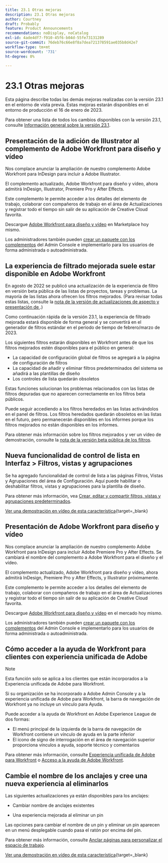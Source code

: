 ```yaml
---
title: 23.1 Otras mejoras
description: 23.1 Otras mejoras
author: Courtney
draft: Probably
feature: Product Announcements
recommendations: noDisplay, noCatalog
exl-id: 4ade4df7-f910-45f6-b04d-55fe73131289
source-git-commit: 76deb76c66e8f8a7dea721378591ae035b8d42e7
workflow-type: tm+mt
source-wordcount: '731'
ht-degree: 0%

---
```


# 23.1 Otras mejoras

Esta página describe todas las demás mejoras realizadas con la versión 23.1 en el entorno de vista previa. Estas mejoras estarán disponibles en el entorno de producción el 16 de enero de 2023.

Para obtener una lista de todos los cambios disponibles con la versión 23.1, consulte [Información general sobre la versión 23.1](/help/quicksilver/product-announcements/product-releases/23.1-release-activity/23-1-release-overview.md).

## Presentación de la adición de Illustrator al complemento de Adobe Workfront para diseño y vídeo

Nos complace anunciar la ampliación de nuestro complemento Adobe Workfront para InDesign para incluir a Adobe Illustrator.

El complemento actualizado, Adobe Workfront para diseño y vídeo, ahora admitirá InDesign, Illustrator, Premiere Pro y After Effects.

Este complemento le permite acceder a los detalles del elemento de trabajo, colaborar con compañeros de trabajo en el área de Actualizaciones y registrar todo el tiempo sin salir de su aplicación de Creative Cloud favorita.

Descargue [Adobe Workfront para diseño y vídeo](https://exchange.adobe.com/apps/cc/108938/adobe-workfront-for-design-and-video) en Marketplace hoy mismo.

Los administradores también pueden [crear un paquete con los complementos](https://helpx.adobe.com/in/enterprise/using/manage-extensions.html) del Admin Console e implementarlo para los usuarios de forma administrada o autoadministrada.

## La experiencia de filtrado mejorada suele estar disponible en Adobe Workfront

En agosto de 2022 se publicó una actualización de la experiencia de filtro en versión beta pública de las listas de proyectos, tareas y problemas. La mayoría de las listas ahora ofrecen los filtros mejorados. (Para revisar todas estas listas, consulte la [nota de la versión de actualizaciones de aspecto y presentación de &#x200B;](/help/quicksilver/product-announcements/product-releases/23.1-release-activity/23-1-look-and-feel-updates.md).)

Como continuación rápida de la versión 23.1, la experiencia de filtrado mejorada estará disponible de forma general y se convertirá en el generador de filtros estándar en el periodo de tiempo de febrero/marzo de 2023.

Los siguientes filtros estarán disponibles en Workfront antes de que los filtros mejorados estén disponibles para el público en general:

* La capacidad de configuración global de filtros se agregará a la página de configuración de filtros
* La capacidad de añadir y eliminar filtros predeterminados del sistema se añadirá a las plantillas de diseño
* Los controles de lista quedarán obsoletos

Estas funciones solucionan los problemas relacionados con las listas de filtros depuradas que no aparecen correctamente en los filtros beta públicos.

Puede seguir accediendo a los filtros heredados en las listas activándolos en el panel de filtros. Los filtros heredados quedarán obsoletos en las listas en el futuro, pero permanecerán disponibles en los informes porque los filtros mejorados no están disponibles en los informes.

Para obtener más información sobre los filtros mejorados y ver un vídeo de demostración, consulte la [nota de la versión beta pública de los filtros](/help/quicksilver/product-announcements/product-releases/22.4-release-activity/22-4-project-enhancements.md).

## Nueva funcionalidad de control de lista en Interfaz > Filtros, vistas y agrupaciones

Se ha agregado funcionalidad de control de lista a las páginas Filtros, Vistas y Agrupaciones del área de Configuración. Aquí puede habilitar o deshabilitar filtros, vistas y agrupaciones para la plantilla de diseño.

Para obtener más información, vea [Crear, editar y compartir filtros, vistas y agrupaciones predeterminados](/help/quicksilver/administration-and-setup/set-up-workfront/configure-system-defaults/create-and-share-default-fvgs.md).

[Ver una demostración en vídeo de esta característica](https://video.tv.adobe.com/v/3412057/){target=_blank}

## Presentación de Adobe Workfront para diseño y vídeo

Nos complace anunciar la ampliación de nuestro complemento Adobe Workfront para InDesign para incluir Adobe Premiere Pro y After Effects. Se cambiará el nombre del complemento a Adobe Workfront para el diseño y el vídeo.

El complemento actualizado, Adobe Workfront para diseño y vídeo, ahora admitirá InDesign, Premiere Pro y After Effects, y Illustrator próximamente.

Este complemento le permite acceder a los detalles del elemento de trabajo, colaborar con compañeros de trabajo en el área de Actualizaciones y registrar todo el tiempo sin salir de su aplicación de Creative Cloud favorita.

Descargue [Adobe Workfront para diseño y vídeo](https://exchange.adobe.com/apps/cc/108938/adobe-workfront-for-design-and-video) en el mercado hoy mismo.

Los administradores también pueden [crear un paquete con los complementos](https://helpx.adobe.com/in/enterprise/using/manage-extensions.html) del Admin Console e implementarlo para los usuarios de forma administrada o autoadministrada.

## Cómo acceder a la ayuda de Workfront para clientes con experiencia unificada de Adobe

>[!NOTE]
>
>Esta función solo se aplica a los clientes que están incorporados a la Experiencia unificada de Adobe para Workfront.

Si su organización se ha incorporado a Adobe Admin Console y a la experiencia unificada de Adobe para Workfront, la barra de navegación de Workfront ya no incluye un vínculo para Ayuda.

Puede acceder a la ayuda de Workfront en Adobe Experience League de dos formas:

* El menú principal de la izquierda de la barra de navegación de Workfront contiene un vínculo de ayuda en la parte inferior
* El icono de signo de interrogación en el área de navegación superior proporciona vínculos a ayuda, soporte técnico y comentarios

Para obtener más información, consulte [Experiencia unificada de Adobe para Workfront](/help/quicksilver/workfront-basics/navigate-workfront/workfront-navigation/adobe-unified-experience.md) o [Acceso a la ayuda de Adobe Workfront](/help/quicksilver/workfront-basics/navigate-workfront/workfront-navigation/access-workfront-help.md).

## Cambie el nombre de los anclajes y cree una nueva experiencia al eliminarlos

Las siguientes actualizaciones ya están disponibles para los anclajes:

* Cambiar nombre de anclajes existentes

* Una experiencia mejorada al eliminar un pin

Las opciones para cambiar el nombre de un pin y eliminar un pin aparecen en un menú desplegable cuando pasa el ratón por encima del pin.

Para obtener más información, consulte [Anclar páginas para personalizar el espacio de trabajo](/help/quicksilver/workfront-basics/the-new-workfront-experience/pin-pages.md).

[Ver una demostración en vídeo de esta característica](https://video.tv.adobe.com/v/3412389/){target=_blank}

